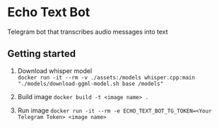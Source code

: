 # Echo Text Bot

Telegram bot that transcribes audio messages into text

## Getting started

1. Download whisper model  
``
docker run -it --rm -v ./assets:/models whisper.cpp:main "./models/download-ggml-model.sh base /models"
``

2. Build image
``
docker build -t <image name> .
``

3. Run image
``
docker run -it --rm -e ECHO_TEXT_BOT_TG_TOKEN=<Your Telegram Token> <image name>
``
